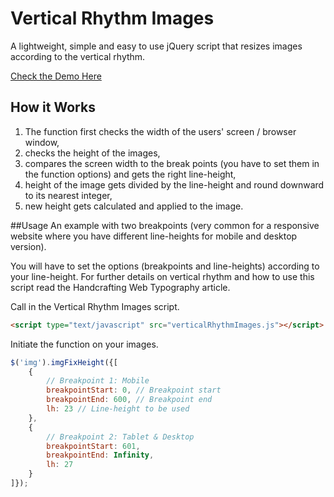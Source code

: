 # Vertical Rhythm Images
A lightweight, simple and easy to use jQuery script that resizes images according to the vertical rhythm.

[Check the Demo Here]()

## How it Works
1. The function first checks the width of the users' screen / browser window,
2. checks the height of the images,
3. compares the screen width to the break points (you have to set them in the function options) and gets the right line-height,
4. height of the image gets divided by the line-height and round downward to its nearest integer,
5. new height gets calculated and applied to the image.

##Usage
An example with two breakpoints (very common for a responsive website where you have different line-heights for mobile and desktop version).

You will have to set the options (breakpoints and line-heights) according to your line-height. For further details on vertical rhythm and how to use this script read the Handcrafting Web Typography article.

Call in the Vertical Rhythm Images script.
```HTML
<script type="text/javascript" src="verticalRhythmImages.js"></script>
```
Initiate the function on your images.
```JavaScript
$('img').imgFixHeight({[
	{
	  	// Breakpoint 1: Mobile
		breakpointStart: 0, // Breakpoint start
		breakpointEnd: 600, // Breakpoint end
		lh: 23 // Line-height to be used 
	},
	{
	  	// Breakpoint 2: Tablet & Desktop
		breakpointStart: 601,
		breakpointEnd: Infinity,
		lh: 27
	}
]});
```
